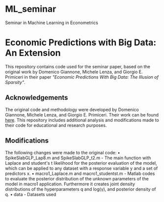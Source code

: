 # ML_seminar
Seminar in Machine Learning in Econometrics
# Economic Predictions with Big Data: An Extension

This repository contains code used for the seminar paper, based on the original work by Domenico Giannone, Michele Lenza, and Giorgio E. Primiceri in their paper *"Economic Predictions With Big Data: The Illusion of Sparsity"*.

## Acknowledgements

The original code and methodology were developed by Domenico Giannone, Michele Lenza, and Giorgio E. Primiceri. Their work can be found [here](https://onlinelibrary.wiley.com/doi/abs/10.3982/ECTA17842). This repository includes additional analysis and modifications made to their code for educational and research purposes.

## Modifications

The following changes were made to the original code:
•	SpikeSlabGLP_Lap8.m and SpikeSlabGLP_t2.m - The main function with Laplace and student's t likelihood for the posterior evaluation of the model, which can be applied to any dataset with a response variable y and a set of predictors x.
•	macro1_Laplace.m  and macro1_studentst.m - Matlab codes to evaluate the posterior distribution of the unknown parameters of the model in macro1 application. Furthermore it creates joint density distributions of the hyperparameters q and log(γ), and posterior density of q.
•	data - Datasets used 
